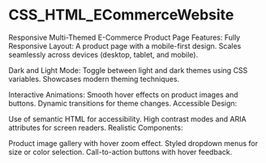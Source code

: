 # CSS_HTML_ECommerceWebsite
Responsive Multi-Themed E-Commerce Product Page
Features:
Fully Responsive Layout:
A product page with a mobile-first design.
Scales seamlessly across devices (desktop, tablet, and mobile).

Dark and Light Mode:
Toggle between light and dark themes using CSS variables.
Showcases modern theming techniques.

Interactive Animations:
Smooth hover effects on product images and buttons.
Dynamic transitions for theme changes.
Accessible Design:

Use of semantic HTML for accessibility.
High contrast modes and ARIA attributes for screen readers.
Realistic Components:

Product image gallery with hover zoom effect.
Styled dropdown menus for size or color selection.
Call-to-action buttons with hover feedback.
